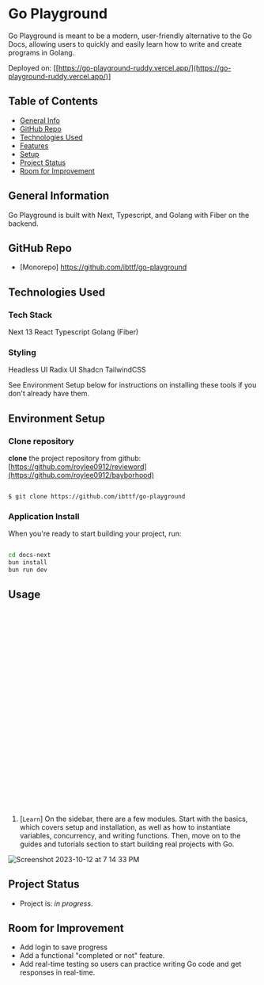 # Go Playground
Go Playground is meant to be a modern, user-friendly alternative to the Go Docs, allowing users to quickly and easily learn how to write and create programs in Golang.

Deployed on: [[https://go-playground-ruddy.vercel.app/](https://go-playground-ruddy.vercel.app/)]

## Table of Contents

- [General Info](#general-information)
- [GitHub Repo](#github-repo)
- [Technologies Used](#technologies-used)
- [Features](#features)
- [Setup](#setup)
- [Project Status](#project-status)
- [Room for Improvement](#room-for-improvement)

## General Information

Go Playground is built with Next, Typescript, and Golang with Fiber on the backend.

## GitHub Repo

- [Monorepo] https://github.com/ibttf/go-playground

## Technologies Used

### Tech Stack
Next 13
React
Typescript
Golang (Fiber)

### Styling
Headless UI
Radix UI
Shadcn
TailwindCSS

See Environment Setup below for instructions on installing these tools if you
don't already have them.

## Environment Setup

### Clone repository

**clone** the project repository from github: [https://github.com/roylee0912/revieword](https://github.com/roylee0912/bayborhood)

```console

$ git clone https://github.com/ibttf/go-playground
```


### Application Install

When you're ready to start building your project, run:

```sh

cd docs-next
bun install
bun run dev


```
## Usage

<div style="width:400px ; height:400px">

</div>

1. [`Learn`] On the sidebar, there are a few modules. Start with the basics, which covers setup and installation, as well as how to instantiate variables, concurrency, and writing functions. Then, move on to the guides and tutorials section to start building real projects with Go.

![Screenshot 2023-10-12 at 7 14 33 PM](https://github.com/ibttf/go-playground/assets/60560932/3ac6a180-facb-47fe-841e-e63a4eda0dee)



## Project Status

- Project is: _in progress_.

## Room for Improvement
- Add login to save progress
- Add a functional "completed or not" feature.
- Add real-time testing so users can practice writing Go code and get responses in real-time.
